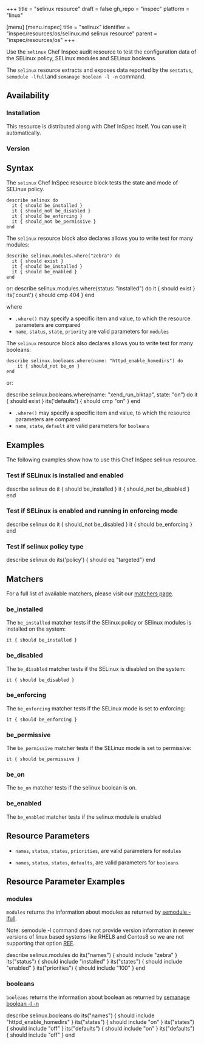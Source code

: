 +++
title = "selinux resource"
draft = false
gh_repo = "inspec"
platform = "linux"

[menu]
  [menu.inspec]
    title = "selinux"
    identifier = "inspec/resources/os/selinux.md selinux resource"
    parent = "inspec/resources/os"
+++

Use the `selinux` Chef Inspec audit resource to test the configuration data of the SELinux policy, SELinux modules and SELinux booleans.

The `selinux` resource extracts and exposes data reported by the `sestatus`, `semodule -lfull`and `semanage boolean -l -n` command.

## Availability

### Installation

This resource is distributed along with Chef InSpec itself. You can use it automatically.

### Version

## Syntax

The `selinux` Chef InSpec resource block tests the state and mode of SELinux policy.

    describe selinux do
      it { should be_installed }
      it { should_not be_disabled }
      it { should be_enforcing }
      it { should_not be_permissive }
    end

The `selinux` resource block also declares allows you to write test for many modules:

    describe selinux.modules.where("zebra") do
      it { should exist }
      it { should be_installed }
      it { should be_enabled }
    end

or:
    describe selinux.modules.where(status: "installed") do
      it { should exist }
      its('count') { should cmp 404 }
    end

where

- `.where()` may specify a specific item and value, to which the resource parameters are compared
- `name`, `status`, `state`, `priority` are valid parameters for `modules`

The `selinux` resource block also declares allows you to write test for many booleans:

    describe selinux.booleans.where(name: "httpd_enable_homedirs") do
        it { should_not be_on }
    end

or:

  describe selinux.booleans.where(name: "xend_run_blktap", state: "on") do
    it { should exist }
    its('defaults') { should cmp "on" }
  end

- `.where()` may specify a specific item and value, to which the resource parameters are compared
- `name`, `state`, `default` are valid parameters for `booleans`

## Examples

The following examples show how to use this Chef InSpec selinux resource.

### Test if SELinux is installed and enabled

describe selinux do
  it { should be_installed }
  it { should_not be_disabled }
end

### Test if SELinux is enabled and running in enforcing mode

describe selinux do
  it { should_not be_disabled }
  it { should be_enforcing }
end

### Test if selinux policy type
describe selinux do
  its('policy') { should eq "targeted"}
end

## Matchers

For a full list of available matchers, please visit our [matchers page](/inspec/matchers/).

### be_installed

The `be_installed` matcher tests if the SElinux policy or SElinux modules is installed on the system:

    it { should be_installed }

### be_disabled

The `be_disabled` matcher tests if the SELinux is disabled on the system:

    it { should be_disabled }

### be_enforcing

The `be_enforcing` matcher tests if the SELinux mode is set to enforcing:

    it { should be_enforcing }

### be_permissive

The `be_permissive` matcher tests if the SELinux mode is set to permissive:

    it { should be_permissive }

### be_on
The `be_on` matcher tests if the selinux boolean is on.

### be_enabled
The `be_enabled` matcher tests if the selinux module is enabled

## Resource Parameters

- `names`, `status`, `states`, `priorities`,  are valid parameters for `modules`

- `names`, `status`, `states`, `defaults`,  are valid parameters for `booleans`

## Resource Parameter Examples

### modules

`modules` returns the information about modules as returned by [semodule -lfull](https://man7.org/linux/man-pages/man8/semodule.8.html).

Note: semodule -l command does not provide version information in newer versions of linux based systems like RHEL8 and Centos8 so we are not supporting that option [REF](https://access.redhat.com/solutions/2760071).

describe selinux.modules do
  its("names") { should include "zebra" }
  its("status") { should include "installed" }
  its("states") { should include "enabled" }
  its("priorities") { should include "100" }
end

### booleans

`booleans` returns the information about boolean as returned by [semanage boolean -l -n](https://man7.org/linux/man-pages/man8/semanage-boolean.8.html)

describe selinux.booleans do
  its("names") { should include "httpd_enable_homedirs" }
  its("states") { should include "on" }
  its("states") { should include "off" }
  its("defaults") { should include "on" }
  its("defaults") { should include "off" }
end
